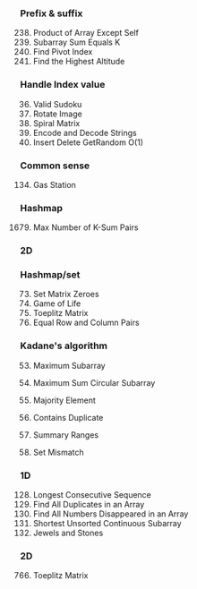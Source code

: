 ### Prefix & suffix
238. Product of Array Except Self
560. Subarray Sum Equals K
724. Find Pivot Index
1732. Find the Highest Altitude


### Handle Index value
36. Valid Sudoku
48. Rotate Image
54. Spiral Matrix
271. Encode and Decode Strings
380. Insert Delete GetRandom O(1)


### Common sense
134. Gas Station


### Hashmap
1679. Max Number of K-Sum Pairs


### 2D
### Hashmap/set
73. Set Matrix Zeroes
289. Game of Life
766. Toeplitz Matrix
2352. Equal Row and Column Pairs


### Kadane's algorithm
53. Maximum Subarray
918. Maximum Sum Circular Subarray





169. Majority Element
217. Contains Duplicate
228. Summary Ranges
645. Set Mismatch
### 1D
128. Longest Consecutive Sequence
442. Find All Duplicates in an Array
448. Find All Numbers Disappeared in an Array
581. Shortest Unsorted Continuous Subarray
771. Jewels and Stones

### 2D 

766. Toeplitz Matrix

